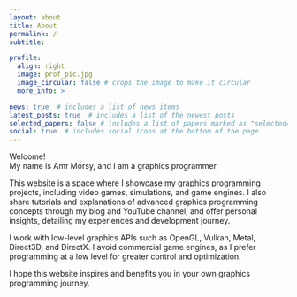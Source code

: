 ```yaml
---
layout: about
title: About
permalink: /
subtitle:

profile:
  align: right
  image: prof_pic.jpg
  image_circular: false # crops the image to make it circular
  more_info: >

news: true  # includes a list of news items
latest_posts: true  # includes a list of the newest posts
selected_papers: false # includes a list of papers marked as "selected={true}"
social: true  # includes social icons at the bottom of the page
---
```


Welcome! <br>
My name is Amr Morsy, and I am a graphics programmer. 

This website is a space where I showcase my graphics programming projects, including video games, simulations, and game engines. I also share tutorials and explanations of advanced graphics programming concepts through my blog and YouTube channel, and offer personal insights, detailing my experiences and development journey.

I work with low-level graphics APIs such as OpenGL, Vulkan, Metal, Direct3D, and DirectX. I avoid commercial game engines, as I prefer programming at a low level for greater control and optimization.

I hope this website inspires and benefits you in your own graphics programming journey.

<br> 
<br>
